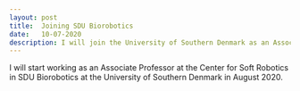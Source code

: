 ```yaml
---
layout: post
title:  Joining SDU Biorobotics
date:   10-07-2020
description: I will join the University of Southern Denmark as an Associate Professor in August 2020.
---
```

I will start working as an Associate Professor at the Center for Soft Robotics in SDU Biorobotics at the University of Southern Denmark in August 2020.
